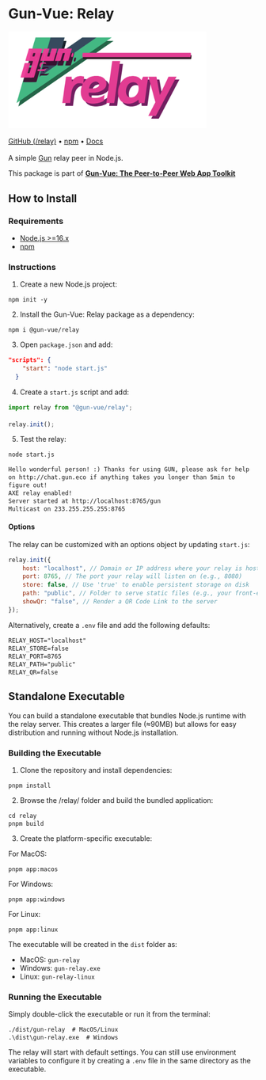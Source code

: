 # Gun-Vue: Relay

<img src="https://raw.githubusercontent.com/DeFUCC/gun-vue/master/app/public/media/svg/relay.svg" alt="@gun-vue relay logo" width="400" />

[GitHub (/relay)](https://github.com/DeFUCC/gun-vue/tree/master/relay) •
[npm](https://www.npmjs.com/package/@gun-vue/relay) •
[Docs](https://gun-vue.js.org/packages/relay.html)
<br><br>
A simple [Gun](https://github.com/amark/gun) relay peer in Node.js.

This package is part of [**Gun-Vue: The Peer-to-Peer Web App Toolkit**](https://github.com/DeFUCC/gun-vue)

## How to Install

### Requirements

- [Node.js >=16.x](https://nodejs.org/)
- [npm](https://docs.npmjs.com/downloading-and-installing-node-js-and-npm)

### Instructions

1. Create a new Node.js project:

```shell
npm init -y
```

2. Install the Gun-Vue: Relay package as a dependency:

```shell
npm i @gun-vue/relay
```

3. Open `package.json` and add:

```json
"scripts": {
    "start": "node start.js"
  }
```

4. Create a `start.js` script and add:

```js
import relay from "@gun-vue/relay";

relay.init();
```

5. Test the relay:

```shell
node start.js
```

```
Hello wonderful person! :) Thanks for using GUN, please ask for help on http://chat.gun.eco if anything takes you longer than 5min to figure out!
AXE relay enabled!
Server started at http://localhost:8765/gun
Multicast on 233.255.255.255:8765
```

#### Options

The relay can be customized with an options object by updating `start.js`:

```js
relay.init({
	host: "localhost", // Domain or IP address where your relay is hosted (no 'http://')
	port: 8765, // The port your relay will listen on (e.g., 8080)
	store: false, // Use 'true' to enable persistent storage on disk
	path: "public", // Folder to serve static files (e.g., your front-end build)
	showQr: "false", // Render a QR Code Link to the server
});
```

Alternatively, create a `.env` file and add the following defaults:

```
RELAY_HOST="localhost"
RELAY_STORE=false
RELAY_PORT=8765
RELAY_PATH="public"
RELAY_QR=false
```

## Standalone Executable

You can build a standalone executable that bundles Node.js runtime with the relay server. This creates a larger file (≈90MB) but allows for easy distribution and running without Node.js installation.

### Building the Executable

1. Clone the repository and install dependencies:

```shell
pnpm install
```

2. Browse the /relay/ folder and build the bundled application:

```shell
cd relay
pnpm build
```

3. Create the platform-specific executable:

For MacOS:

```shell
pnpm app:macos
```

For Windows:

```shell
pnpm app:windows
```

For Linux:

```shell
pnpm app:linux
```

The executable will be created in the `dist` folder as:

- MacOS: `gun-relay`
- Windows: `gun-relay.exe`
- Linux: `gun-relay-linux`

### Running the Executable

Simply double-click the executable or run it from the terminal:

```shell
./dist/gun-relay  # MacOS/Linux
.\dist\gun-relay.exe  # Windows
```

The relay will start with default settings. You can still use environment variables to configure it by creating a `.env` file in the same directory as the executable.
